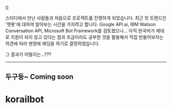 ()

스터디에서 만난 사람들과 처음으로 프로젝트를 진행하게 되었습니다.
최근 핫 트렌드인 '챗봇'에 대하여 알아보는 시간을 가지려고 합니다.
Google API.ai, IBM Watson Conversation API, Microsoft Bot Framework를 검토했으나... 아직 한국어가 제대로 지원이 되지 않고 있다는 점과 조금이라도 공부한 것을 활용해서 직접 만들어보자는 의견에 따라 맨땅에 헤딩을 하기로 결정하였습니다.

그 결과가 어떨지는...???

---
두구둥~     Coming soon
---

# korailbot
